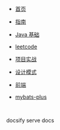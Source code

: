 * [首页](/)

* [指南](/guide)

* [Java 基础](markdown/java/)

* [leetcode](markdown/leetcode/)

* [项目实战](/markdown/demo/)

* [设计模式](/markdown/java23/)

* [前端](/markdown/前端/)

* [mybats-plus](/markdown/MybatisPlus/)


​	

docsify serve docs